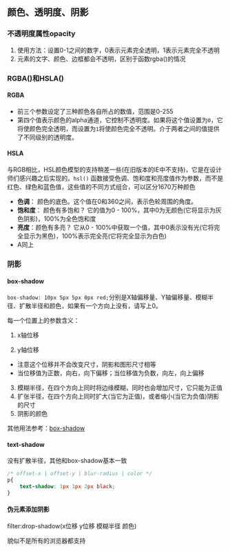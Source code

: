 ## 颜色、透明度、阴影

### 不透明度属性opacity

1. 使用方法：设置0-1之间的数字，0表示元素完全透明，1表示元素完全不透明
2. 元素的文字、颜色、边框都会不透明，区别于函数rgba()的情况

### RGBA()和HSLA()

#### RGBA

- 前三个参数设定了三种颜色各自所占的数值，范围是0-255
- 第四个值表示颜色的alpha通道，它控制不透明度。如果将这个值设置为`0`，它将使颜色完全透明，而设置为`1`将使颜色完全不透明。介于两者之间的值提供了不同级别的透明度。

#### HSLA

与RGB相比，HSL颜色模型的支持稍差一些(在旧版本的IE中不支持)，它是在设计师们感兴趣之后实现的。`hsl()` 函数接受色调、饱和度和亮度值作为参数，而不是红色、绿色和蓝色值，这些值的不同方式组合，可以区分1670万种颜色

- **色调**： 颜色的底色。这个值在0和360之间，表示色轮周围的角度。
- **饱和度**： 颜色有多饱和？ 它的值为0 - 100%，其中0为无颜色(它将显示为灰色阴影)，100%为全色饱和度
- **亮度**：颜色有多亮？ 它从0 - 100%中获取一个值，其中0表示没有光(它将完全显示为黑色)，100%表示完全亮(它将完全显示为白色)
- A同上

### 阴影

#### box-shadow

`box-shadow: 10px 5px 5px 0px red;`分别是X轴偏移量、Y轴偏移量、模糊半径、扩散半径和颜色，如果有一个方向上没有，请写上0。

每一个位置上的参数含义：

1. x轴位移

2. y轴位移

- 注意这个位移并不会改变尺寸，阴影和图形尺寸相等
- 当位移值为正数，向右，向下偏移；当位移值为负数，向左，向上偏移

3. 模糊半径，在四个方向上同时将边缘模糊，同时也会增加尺寸，它只能为正值
4. 扩张半径，在四个方向上同时扩大(当它为正值)，或者缩小(当它为负值)阴影的尺寸
5. 阴影的颜色

其他用法参考：[box-shadow ](https://developer.mozilla.org/zh-CN/docs/Web/CSS/box-shadow)

#### text-shadow

没有扩散半径，其他和box-shadow基本一致

```css
/* offset-x | offset-y | blur-radius | color */
p{
    text-shadow: 1px 1px 2px black;
}

```



#### 伪元素添加阴影

filter:drop-shadow(x位移 y位移 模糊半径 颜色)

貌似不是所有的浏览器都支持